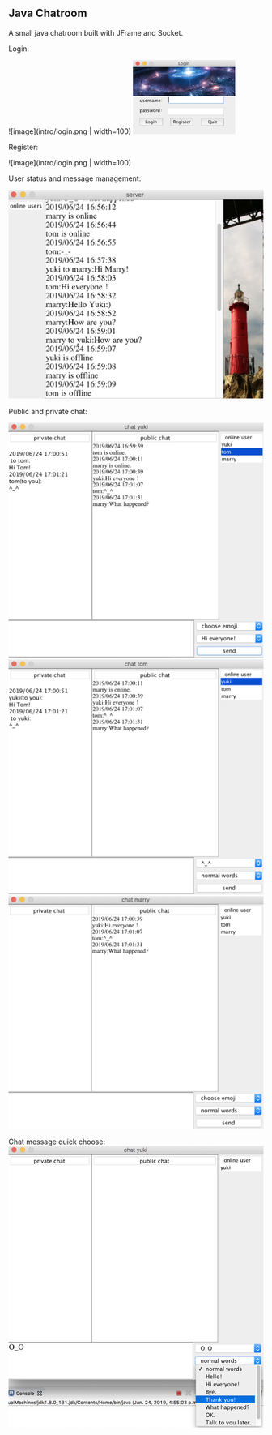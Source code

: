 ## Java Chatroom

A small java chatroom built with JFrame and Socket.

Login:

![image](intro/login.png | width=100)
<img src="intro/login.png" width="40%">

Register:

![image](intro/login.png | width=100)


User status and message management:

![image](intro/server.png)

Public and private chat:

![image](intro/yuki.png)
![image](intro/tom.png)
![image](intro/marry.png)

Chat message quick choose:
![image](intro/select.png)



